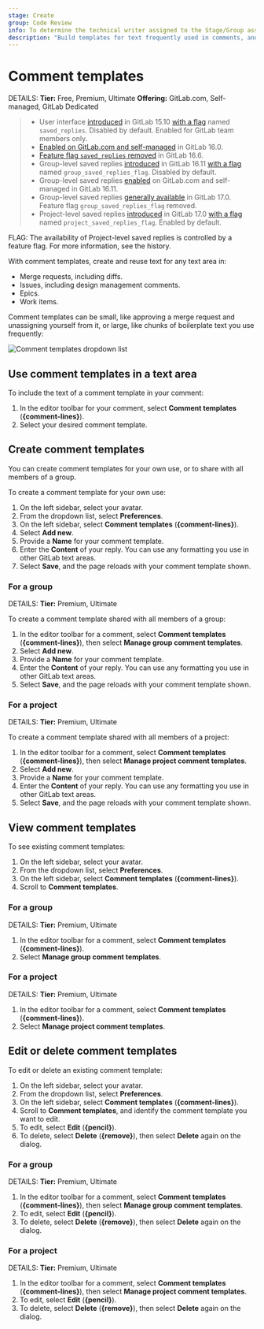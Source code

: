 ```yaml
---
stage: Create
group: Code Review
info: To determine the technical writer assigned to the Stage/Group associated with this page, see https://handbook.gitlab.com/handbook/product/ux/technical-writing/#assignments
description: "Build templates for text frequently used in comments, and share those templates with your project or group."
---
```


# Comment templates

DETAILS:
**Tier:** Free, Premium, Ultimate
**Offering:** GitLab.com, Self-managed, GitLab Dedicated

> - User interface [introduced](https://gitlab.com/gitlab-org/gitlab/-/merge_requests/113232) in GitLab 15.10 [with a flag](../../administration/feature_flags.md) named `saved_replies`. Disabled by default. Enabled for GitLab team members only.
> - [Enabled on GitLab.com and self-managed](https://gitlab.com/gitlab-org/gitlab/-/merge_requests/119468) in GitLab 16.0.
> - [Feature flag `saved_replies` removed](https://gitlab.com/gitlab-org/gitlab/-/merge_requests/123363) in GitLab 16.6.
> - Group-level saved replies [introduced](https://gitlab.com/groups/gitlab-org/-/epics/12669) in GitLab 16.11 [with a flag](../../administration/feature_flags.md) named `group_saved_replies_flag`. Disabled by default.
> - Group-level saved replies [enabled](https://gitlab.com/gitlab-org/gitlab/-/issues/440817) on GitLab.com and self-managed in GitLab 16.11.
> - Group-level saved replies [generally available](https://gitlab.com/gitlab-org/gitlab/-/merge_requests/148958) in GitLab 17.0. Feature flag `group_saved_replies_flag` removed.
> - Project-level saved replies [introduced](https://gitlab.com/groups/gitlab-org/-/epics/12669) in GitLab 17.0 [with a flag](../../administration/feature_flags.md) named `project_saved_replies_flag`. Enabled by default.

FLAG:
The availability of Project-level saved replies is controlled by a feature flag.
For more information, see the history.

With comment templates, create and reuse text for any text area in:

- Merge requests, including diffs.
- Issues, including design management comments.
- Epics.
- Work items.

Comment templates can be small, like approving a merge request and unassigning yourself from it,
or large, like chunks of boilerplate text you use frequently:

![Comment templates dropdown list](img/group_comment_templates_v16_11.png)

## Use comment templates in a text area

To include the text of a comment template in your comment:

1. In the editor toolbar for your comment, select **Comment templates** (**{comment-lines}**).
1. Select your desired comment template.

## Create comment templates

You can create comment templates for your own use, or to share with all members of a group.

To create a comment template for your own use:

1. On the left sidebar, select your avatar.
1. From the dropdown list, select **Preferences**.
1. On the left sidebar, select **Comment templates** (**{comment-lines}**).
1. Select **Add new**.
1. Provide a **Name** for your comment template.
1. Enter the **Content** of your reply. You can use any formatting you use in
   other GitLab text areas.
1. Select **Save**, and the page reloads with your comment template shown.

### For a group

DETAILS:
**Tier:** Premium, Ultimate

To create a comment template shared with all members of a group:

1. In the editor toolbar for a comment, select **Comment templates**
   (**{comment-lines}**), then select **Manage group comment templates**.
1. Select **Add new**.
1. Provide a **Name** for your comment template.
1. Enter the **Content** of your reply. You can use any formatting you use in
   other GitLab text areas.
1. Select **Save**, and the page reloads with your comment template shown.

### For a project

DETAILS:
**Tier:** Premium, Ultimate

To create a comment template shared with all members of a project:

1. In the editor toolbar for a comment, select **Comment templates**
   (**{comment-lines}**), then select **Manage project comment templates**.
1. Select **Add new**.
1. Provide a **Name** for your comment template.
1. Enter the **Content** of your reply. You can use any formatting you use in
   other GitLab text areas.
1. Select **Save**, and the page reloads with your comment template shown.

## View comment templates

To see existing comment templates:

1. On the left sidebar, select your avatar.
1. From the dropdown list, select **Preferences**.
1. On the left sidebar, select **Comment templates** (**{comment-lines}**).
1. Scroll to **Comment templates**.

### For a group

DETAILS:
**Tier:** Premium, Ultimate

1. In the editor toolbar for a comment, select **Comment templates**
   (**{comment-lines}**).
1. Select **Manage group comment templates**.

### For a project

DETAILS:
**Tier:** Premium, Ultimate

1. In the editor toolbar for a comment, select **Comment templates**
   (**{comment-lines}**).
1. Select **Manage project comment templates**.

## Edit or delete comment templates

To edit or delete an existing comment template:

1. On the left sidebar, select your avatar.
1. From the dropdown list, select **Preferences**.
1. On the left sidebar, select **Comment templates** (**{comment-lines}**).
1. Scroll to **Comment templates**, and identify the comment template you want to edit.
1. To edit, select **Edit** (**{pencil}**).
1. To delete, select **Delete** (**{remove}**), then select **Delete** again on the dialog.

### For a group

DETAILS:
**Tier:** Premium, Ultimate

1. In the editor toolbar for a comment, select **Comment templates**
   (**{comment-lines}**), then select **Manage group comment templates**.
1. To edit, select **Edit** (**{pencil}**).
1. To delete, select **Delete** (**{remove}**), then select **Delete** again on the dialog.

### For a project

DETAILS:
**Tier:** Premium, Ultimate

1. In the editor toolbar for a comment, select **Comment templates**
   (**{comment-lines}**), then select **Manage project comment templates**.
1. To edit, select **Edit** (**{pencil}**).
1. To delete, select **Delete** (**{remove}**), then select **Delete** again on the dialog.
